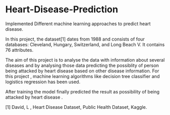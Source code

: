 # Heart-Disease-Prediction
Implemented Different machine learning approaches to predict heart disease. 

In this project, the dataset[1] dates from 1988 and consists of four databases: Cleveland, Hungary, Switzerland, and Long Beach V. It contains 76 attributes.

The aim of this project is to analyse the data with information about several diseases and by analysing those data predicting the possiblity of person being attacked by heart disease based on other disease information. For this project , machine learning algorithms like decision tree classifier and logistics regression has been used.

After training the model finally predicted the result as possibility of being attacked by heart disease .

[1] David, L , Heart Disease Dataset, Public Health Dataset, Kaggle. 

